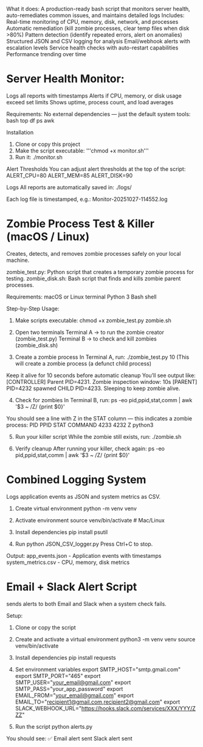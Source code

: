 

What it does: A production-ready bash script that monitors server health, auto-remediates common issues, and maintains detailed logs
Includes:
Real-time monitoring of CPU, memory, disk, network, and processes
Automatic remediation (kill zombie processes, clear temp files when disk >80%)
Pattern detection (identify repeated errors, alert on anomalies)
Structured JSON and CSV logging for analysis
Email/webhook alerts with escalation levels
Service health checks with auto-restart capabilities
Performance trending over time


# Server Health Monitor:
Logs all reports with timestamps
Alerts if CPU, memory, or disk usage exceed set limits
Shows uptime, process count, and load averages

Requirements:
No external dependencies — just the default system tools:
bash
top
df
ps
awk

Installation
1. Clone or copy this project
2. Make the script executable: '''chmod +x monitor.sh'''
3. Run it: ./monitor.sh

   
Alert Thresholds
You can adjust alert thresholds at the top of the script:
ALERT_CPU=80
ALERT_MEM=85
ALERT_DISK=90


Logs
All reports are automatically saved in:
./logs/

Each log file is timestamped, e.g.:
Monitor-20251027-114552.log








# Zombie Process Test & Killer (macOS / Linux)
Creates, detects, and removes zombie processes safely on your local machine.

zombie_test.py: Python script that creates a temporary zombie process for testing.
zombie_disk.sh: Bash script that finds and kills zombie parent processes.

Requirements:
macOS or Linux terminal
Python 3
Bash shell



Step-by-Step Usage:
1. Make scripts executable:
chmod +x zombie_test.py zombie.sh


2. Open two terminals
Terminal A → to run the zombie creator (zombie_test.py)
Terminal B → to check and kill zombies (zombie_disk.sh)

3. Create a zombie process
In Terminal A, run:
./zombie_test.py 10
(This will create a zombie process (a defunct child process)


Keep it alive for 10 seconds before automatic cleanup
You’ll see output like:
[CONTROLLER] Parent PID=4231. Zombie inspection window: 10s
[PARENT] PID=4232 spawned CHILD PID=4233. Sleeping to keep zombie alive.


4. Check for zombies
In Terminal B, run:
ps -eo pid,ppid,stat,comm | awk '$3 ~ /Z/ {print $0}'

You should see a line with Z in the STAT column — this indicates a zombie process:
PID   PPID  STAT  COMMAND
4233  4232  Z     python3


5. Run your killer script
While the zombie still exists, run:
./zombie.sh

6. Verify cleanup
After running your killer, check again:
ps -eo pid,ppid,stat,comm | awk '$3 ~ /Z/ {print $0}'







# Combined Logging System
Logs application events as JSON and system metrics as CSV.

1. Create virtual environment
python -m venv venv

2. Activate environment
source venv/bin/activate  # Mac/Linux

3. Install dependencies
pip install psutil

4. Run
python JSON_CSV_logger.py
Press Ctrl+C to stop.

Output:
app_events.json - Application events with timestamps
system_metrics.csv - CPU, memory, disk metrics









# Email + Slack Alert Script
sends alerts to both Email and Slack when a system check fails.


Setup:
1. Clone or copy the script

2. Create and activate a virtual environment
python3 -m venv venv
source venv/bin/activate  

3. Install dependencies
pip install requests

4. Set environment variables
export SMTP_HOST="smtp.gmail.com"
export SMTP_PORT="465"
export SMTP_USER="your_email@gmail.com"
export SMTP_PASS="your_app_password"
export EMAIL_FROM="your_email@gmail.com"
export EMAIL_TO="recipient1@gmail.com,recipient2@gmail.com"
export SLACK_WEBHOOK_URL="https://hooks.slack.com/services/XXX/YYY/ZZZ"

5. Run the script
python alerts.py

You should see:
✅ Email alert sent
Slack alert sent

